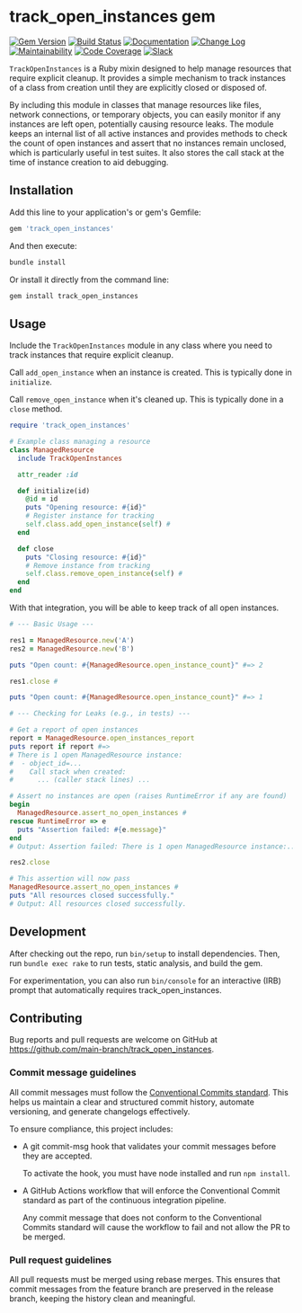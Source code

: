 # track_open_instances gem

[![Gem Version](https://badge.fury.io/rb/track_open_instances.svg)](https://badge.fury.io/rb/track_open_instances)
[![Build Status](https://github.com/main-branch/track_open_instances/actions/workflows/continuous_integration.yml/badge.svg)](https://github.com/main-branch/track_open_instances/actions/workflows/continuous_integration.yml)
[![Documentation](https://img.shields.io/badge/Documentation-Latest-green)](https://rubydoc.info/gems/track_open_instances/)
[![Change Log](https://img.shields.io/badge/CHANGELOG-Latest-green)](https://rubydoc.info/gems/track_open_instances/file/CHANGELOG.md)
[![Maintainability](https://qlty.sh/badges/52f7402e-ab92-4f8f-9f62-d879ca628adb/maintainability.svg)](https://qlty.sh/gh/main-branch/projects/track_open_instances)
[![Code Coverage](https://qlty.sh/badges/52f7402e-ab92-4f8f-9f62-d879ca628adb/test_coverage.svg)](https://qlty.sh/gh/main-branch/projects/track_open_instances)
[![Slack](https://img.shields.io/badge/slack-main--branch/track__open__instances-yellow.svg?logo=slack)](https://main-branch.slack.com/archives/C01CHR7TMM2)

`TrackOpenInstances` is a Ruby mixin designed to help manage resources that require
explicit cleanup. It provides a simple mechanism to track instances of a
class from creation until they are explicitly closed or disposed of.

By including this module in classes that manage resources like files, network
connections, or temporary objects, you can easily monitor if any instances are left
open, potentially causing resource leaks. The module keeps an internal list
of all active instances and provides methods to check the count of open instances and
assert that no instances remain unclosed, which is particularly useful in test
suites. It also stores the call stack at the time of instance creation
to aid debugging.

## Installation

Add this line to your application's or gem's Gemfile:

```Ruby
gem 'track_open_instances'
```

And then execute:

```Ruby
bundle install
```

Or install it directly from the command line:

```Ruby
gem install track_open_instances
```

## Usage

Include the `TrackOpenInstances` module in any class where you need to track
instances that require explicit cleanup.

Call `add_open_instance` when an instance is created. This is typically done in
`initialize`.

Call `remove_open_instance` when it's cleaned up. This is typically done in a `close`
method.

```Ruby
require 'track_open_instances'

# Example class managing a resource
class ManagedResource
  include TrackOpenInstances

  attr_reader :id

  def initialize(id)
    @id = id
    puts "Opening resource: #{id}"
    # Register instance for tracking
    self.class.add_open_instance(self) #
  end

  def close
    puts "Closing resource: #{id}"
    # Remove instance from tracking
    self.class.remove_open_instance(self) #
  end
end
```

With that integration, you will be able to keep track of all open instances.

```Ruby
# --- Basic Usage ---

res1 = ManagedResource.new('A')
res2 = ManagedResource.new('B')

puts "Open count: #{ManagedResource.open_instance_count}" #=> 2

res1.close #

puts "Open count: #{ManagedResource.open_instance_count}" #=> 1

# --- Checking for Leaks (e.g., in tests) ---

# Get a report of open instances
report = ManagedResource.open_instances_report
puts report if report #=>
# There is 1 open ManagedResource instance:
#  - object_id=...
#    Call stack when created:
#      ... (caller stack lines) ...

# Assert no instances are open (raises RuntimeError if any are found)
begin
  ManagedResource.assert_no_open_instances #
rescue RuntimeError => e
  puts "Assertion failed: #{e.message}"
end
# Output: Assertion failed: There is 1 open ManagedResource instance:...

res2.close

# This assertion will now pass
ManagedResource.assert_no_open_instances #
puts "All resources closed successfully."
# Output: All resources closed successfully.
```

## Development

After checking out the repo, run `bin/setup` to install dependencies. Then, run
`bundle exec rake` to run tests, static analysis, and build the gem.

For experimentation, you can also run `bin/console` for an interactive (IRB) prompt that
automatically requires track_open_instances.

## Contributing

Bug reports and pull requests are welcome on GitHub at <https://github.com/main-branch/track_open_instances>.

### Commit message guidelines

All commit messages must follow the [Conventional Commits
standard](https://www.conventionalcommits.org/en/v1.0.0/). This helps us maintain a
clear and structured commit history, automate versioning, and generate changelogs
effectively.

To ensure compliance, this project includes:

- A git commit-msg hook that validates your commit messages before they are accepted.

  To activate the hook, you must have node installed and run `npm install`.

- A GitHub Actions workflow that will enforce the Conventional Commit standard as
  part of the continuous integration pipeline.

  Any commit message that does not conform to the Conventional Commits standard will
  cause the workflow to fail and not allow the PR to be merged.

### Pull request guidelines

All pull requests must be merged using rebase merges. This ensures that commit
messages from the feature branch are preserved in the release branch, keeping the
history clean and meaningful.
